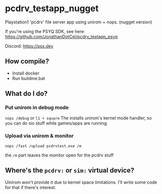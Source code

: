 # pcdrv_testapp_nugget
Playstation1 'pcdrv' file server app using unirom + nops. (nugget version)

If you're using the PSYQ SDK, see here: https://github.com/JonathanDotCel/pcdrv_testapp_psyq

Discord: https://psx.dev

## How compile?

- Install docker
- Run buildme.bat

## What do I do?

### Put unirom in debug mode
`nops /debug` or `l1 + square`
The installs unirom's kernel mode handler, so you can do sio stuff while games/apps are running.

### Upload via unirom & monitor
`nops /fast /upload pcdrvtest.exe /m`

the `/m` part leaves the monitor open for the pcdrv stuff

## Where's the `pcdrv:` or `sim:` virtual device?

Uinirom won't provide it due to kernel space limitations.
I'll write some code for that if there's interest.
